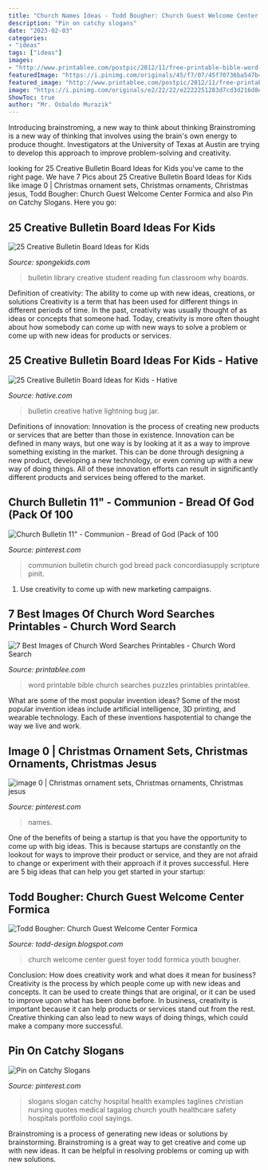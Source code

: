 ```yaml
---
title: "Church Names Ideas - Todd Bougher: Church Guest Welcome Center Formica"
description: "Pin on catchy slogans"
date: "2023-02-03"
categories:
- "ideas"
tags: ["ideas"]
images:
- "http://www.printablee.com/postpic/2012/11/free-printable-bible-word-search_302373.jpg"
featuredImage: "https://i.pinimg.com/originals/45/f7/07/45f70736ba547b43091c3e94077f81c5.jpg"
featured_image: "http://www.printablee.com/postpic/2012/11/free-printable-bible-word-search_302373.jpg"
image: "https://i.pinimg.com/originals/e2/22/22/e2222251283d7cd3d216d8ebdeaf1730.jpg"
ShowToc: true
author: "Mr. Osbaldo Murazik"
---
```



Introducing brainstroming, a new way to think about thinking
Brainstroming is a new way of thinking that involves using the brain's own energy to produce thought. Investigators at the University of Texas at Austin are trying to develop this approach to improve problem-solving and creativity.

	

		
looking for 25 Creative Bulletin Board Ideas for Kids you've came to the right page. We have 7 Pics about 25 Creative Bulletin Board Ideas for Kids like image 0 | Christmas ornament sets, Christmas ornaments, Christmas jesus, Todd Bougher: Church Guest Welcome Center Formica and also Pin on Catchy Slogans. Here you go:
		
    
## 25 Creative Bulletin Board Ideas For Kids

<img loading=lazy src="http://spongekids.com/wp-content/uploads/2014/06/bulletin-board-ideas/5-library-bulletin-board.jpg" onerror="this.onerror=null;this.src='https://tse2.mm.bing.net/th?id=OIP.g4sZahxOtYEPWeGXYuaL0gHaFj&amp;pid=15.1';" alt="25 Creative Bulletin Board Ideas for Kids">

_Source: spongekids.com_

>bulletin library creative student reading fun classroom why boards. 

	

Definition of creativity: The ability to come up with new ideas, creations, or solutions
Creativity is a term that has been used for different things in different periods of time. In the past, creativity was usually thought of as ideas or concepts that someone had. Today, creativity is more often thought about how somebody can come up with new ways to solve a problem or come up with new ideas for products or services.

    
## 25 Creative Bulletin Board Ideas For Kids - Hative

<img loading=lazy src="https://hative.com/wp-content/uploads/2014/06/bulletin-board-ideas/3-lightning-bug-jar-bulletin-board.jpg" onerror="this.onerror=null;this.src='https://tse3.mm.bing.net/th?id=OIP.mvzukYWXKAWcHME_s8BcAwHaJ6&amp;pid=15.1';" alt="25 Creative Bulletin Board Ideas for Kids - Hative">

_Source: hative.com_

>bulletin creative hative lightning bug jar. 

	

Definitions of innovation:
Innovation is the process of creating new products or services that are better than those in existence. Innovation can be defined in many ways, but one way is by looking at it as a way to improve something existing in the market. This can be done through designing a new product, developing a new technology, or even coming up with a new way of doing things. All of these innovation efforts can result in significantly different products and services being offered to the market.

    
## Church Bulletin 11&quot; - Communion - Bread Of God (Pack Of 100

<img loading=lazy src="https://i.pinimg.com/originals/45/f7/07/45f70736ba547b43091c3e94077f81c5.jpg" onerror="this.onerror=null;this.src='https://tse4.mm.bing.net/th?id=OIP.L7hdF-Wl0z2lxcHPLTx9ngHaLR&amp;pid=15.1';" alt="Church Bulletin 11&quot; - Communion - Bread of God (Pack of 100">

_Source: pinterest.com_

>communion bulletin church god bread pack concordiasupply scripture pinit. 

	

1. Use creativity to come up with new marketing campaigns.

    
## 7 Best Images Of Church Word Searches Printables - Church Word Search

<img loading=lazy src="http://www.printablee.com/postpic/2012/11/free-printable-bible-word-search_302373.jpg" onerror="this.onerror=null;this.src='https://tse4.mm.bing.net/th?id=OIP.jA8ia-ijc57wQE5tSXwNVAHaHa&amp;pid=15.1';" alt="7 Best Images of Church Word Searches Printables - Church Word Search">

_Source: printablee.com_

>word printable bible church searches puzzles printables printablee. 

	

What are some of the most popular invention ideas?
Some of the most popular invention ideas include artificial intelligence, 3D printing, and wearable technology. Each of these inventions haspotential to change the way we live and work.

    
## Image 0 | Christmas Ornament Sets, Christmas Ornaments, Christmas Jesus

<img loading=lazy src="https://i.pinimg.com/originals/e2/22/22/e2222251283d7cd3d216d8ebdeaf1730.jpg" onerror="this.onerror=null;this.src='https://tse4.mm.bing.net/th?id=OIP.lvVIikzzgWtptxw_QlM-twHaJ4&amp;pid=15.1';" alt="image 0 | Christmas ornament sets, Christmas ornaments, Christmas jesus">

_Source: pinterest.com_

>names. 

	

One of the benefits of being a startup is that you have the opportunity to come up with big ideas. This is because startups are constantly on the lookout for ways to improve their product or service, and they are not afraid to change or experiment with their approach if it proves successful. Here are 5 big ideas that can help you get started in your startup: 

    
## Todd Bougher: Church Guest Welcome Center Formica

<img loading=lazy src="http://3.bp.blogspot.com/_FYgnw1cdllw/TAXTSB-D4pI/AAAAAAAAA9Q/nD2y0eAywXM/s1600/P6010281.JPG" onerror="this.onerror=null;this.src='https://tse4.mm.bing.net/th?id=OIP.r22zgPnFs_j6jZTlXk1gHAHaFj&amp;pid=15.1';" alt="Todd Bougher: Church Guest Welcome Center Formica">

_Source: todd-design.blogspot.com_

>church welcome center guest foyer todd formica youth bougher. 

	

Conclusion: How does creativity work and what does it mean for business?
Creativity is the process by which people come up with new ideas and concepts. It can be used to create things that are original, or it can be used to improve upon what has been done before. In business, creativity is important because it can help products or services stand out from the rest. Creative thinking can also lead to new ways of doing things, which could make a company more successful.

    
## Pin On Catchy Slogans

<img loading=lazy src="https://i.pinimg.com/736x/0d/7b/51/0d7b5120913d49ba9b74dc978666d03a--catchy-slogans-business-ideas.jpg" onerror="this.onerror=null;this.src='https://tse4.mm.bing.net/th?id=OIP.NN0b-rOVOT3azvE4D_n1rADIEs&amp;pid=15.1';" alt="Pin on Catchy Slogans">

_Source: pinterest.com_

>slogans slogan catchy hospital health examples taglines christian nursing quotes medical tagalog church youth healthcare safety hospitals portfolio cool sayings. 

	

Brainstroming is a process of generating new ideas or solutions by brainstorming. Brainstroming is a great way to get creative and come up with new ideas. It can be helpful in resolving problems or coming up with new solutions.

